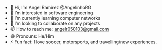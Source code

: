 - 👋 Hi, I’m Angel Ramirez @AngelinhoRG
- 👀 I’m interested in software engineering
- 🌱 I’m currently learning computer networks
- 💞️ I’m looking to collaborate on any projects
- 📫 How to reach me: angelr050103@gmail.com
- 😄 Pronouns: He/Him
- ⚡ Fun fact: I love soccer, motorsports, and travelling/new experiences.

<!---
AngelinhoRG/AngelinhoRG is a ✨ special ✨ repository because its `README.md` (this file) appears on your GitHub profile.
You can click the Preview link to take a look at your changes.
--->

